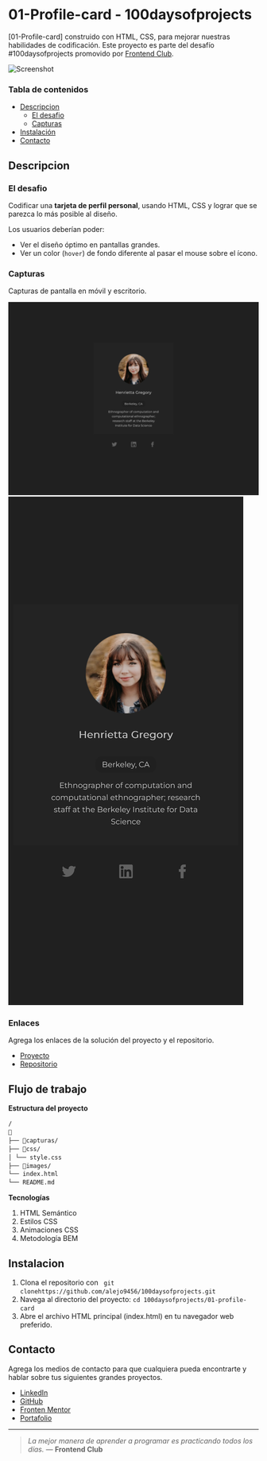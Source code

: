 # 01-Profile-card - 100daysofprojects

[01-Profile-card] construido con HTML, CSS, para mejorar nuestras habilidades de codificación. Este proyecto es parte del desafío #100daysofprojects promovido por [Frontend Club](https://www.facebook.com/frontendclubfb).

![Screenshot](https://iharsh234.github.io/WebApp/images/demo/demo_landing.JPG)

### Tabla de contenidos

- [Descripcion](#descripcion)
  - [El desafio](#el-desafio)
  - [Capturas](#capturas)
- [Instalación](#instalación)
- [Contacto](#contacto)

## Descripcion

### El desafio

Codificar una **tarjeta de perfil personal**, usando HTML, CSS  y lograr que se parezca lo más posible al diseño.

Los usuarios deberían poder:

- Ver el diseño óptimo en pantallas grandes.
- Ver un color (`hover`) de fondo diferente al pasar el mouse sobre el ícono.

### Capturas

Capturas de pantalla en móvil y escritorio.

![Captura-desktop](./capturas/desktop.png)
![Captura-mobile](./capturas/mobile.png)

### Enlaces

Agrega los enlaces de la solución del proyecto y el repositorio.

- [Proyecto](https://01-profilecard.vercel.app/)
- [Repositorio](https://github.com/alejo9456/100daysofprojects/tree/main/01-profile-card)

## Flujo de trabajo

**Estructura del proyecto**

```txt
/
📂
├── 📂capturas/
├── 📂css/
│ └── style.css
├── 📂images/
└── index.html
└── README.md
```

**Tecnologías**

1. HTML Semántico
2. Estilos CSS
3. Animaciones CSS
4. Metodología BEM


## Instalacion

1. Clona el repositorio con ` git clonehttps://github.com/alejo9456/100daysofprojects.git`
2. Navega al directorio del proyecto: `cd 100daysofprojects/01-profile-card`
3. Abre el archivo HTML principal (index.html) en tu navegador web preferido.


## Contacto

Agrega los medios de contacto para que cualquiera pueda encontrarte y hablar sobre tus siguientes grandes proyectos.

- [LinkedIn](https://www.linkedin.com/in/alejandro-villanueva-fernandez/)
- [GitHub](https://github.com/alejo9456)
- [Fronten Mentor](https://www.frontendmentor.io/profile/alejo9456)
- [Portafolio](https://alejo-dev.vercel.app/)
---

> _La mejor manera de aprender a programar es practicando todos los días._ — **Frontend Club**
